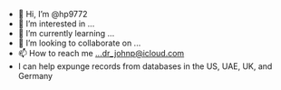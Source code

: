 - 👋 Hi, I’m @hp9772
- 👀 I’m interested in ...
- 🌱 I’m currently learning ...
- 💞️ I’m looking to collaborate on ...
- 📫 How to reach me ...dr_johnp@icloud.com
- I can help expunge records from databases in the US, UAE, UK, and Germany

<!---
hp9772/hp9772 is a ✨ special ✨ repository because its `README.md` (this file) appears on your GitHub profile.
You can click the Preview link to take a look at your changes.
--->
